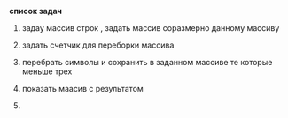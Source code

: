 **список задач**

1. задаy массив строк , задать массив соразмерно данному массиву

2. задать счетчик для переборки массива

3. перебрать символы и сохранить в заданном массиве те которые меньше трех

4. показать маасив с результатом 

5. 
